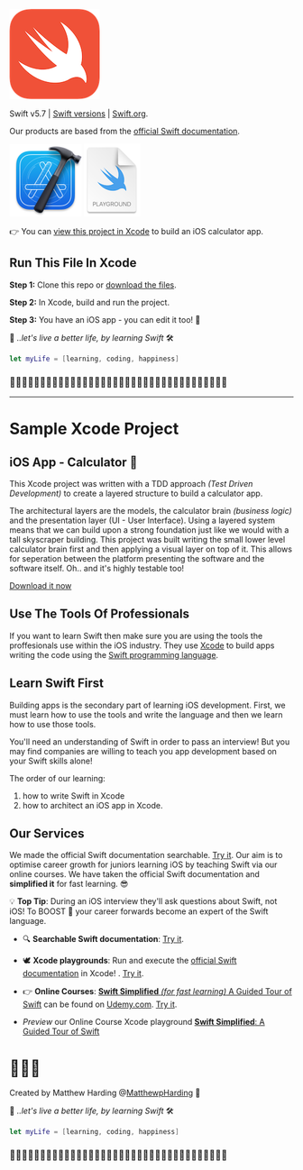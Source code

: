 ![Swift](readme-images/swift-logo.png)

Swift v5.7 | [Swift versions](find-my-swift-version.md) | [Swift.org](https://docs.swift.org).

Our products are based from the [official Swift documentation](https://docs.swift.org/swift-book/LanguageGuide/TheBasics.html).

![Xcode Playground](readme-images/xcode-icon.png)
![Swift Playground Icon](readme-images/playground-file.png)

👉 You can [view this project in Xcode](https://github.com/MatthewpHarding/SWIFTDOCS-1-the-basics/archive/refs/heads/main.zip) to build an iOS calculator app.
## Run This File In Xcode

**Step 1:** Clone this repo or [download the files](https://github.com/MatthewpHarding/SWIFTDOCS-1-the-basics/archive/refs/heads/main.zip).

**Step 2:** In Xcode, build and run the project.

**Step 3:** You have an iOS app - you can edit it too!  🎉

🤩 *..let's live a better life, by learning Swift* 🛠

```Swift
let myLife = [learning, coding, happiness] 
```
### 🧕🏻👨🏿‍💼👩🏼‍💼👩🏻‍💻👨🏼‍💼🧛🏻‍♀️👩🏼‍💻💁🏽‍♂️🕵🏻‍♂️🧝🏼‍♀️🦹🏼‍♀🧕🏾🧟‍♂️
-----------
# Sample Xcode Project
## iOS App - Calculator 🧮
This Xcode project was written with a TDD approach *(Test Driven Development)* to create a layered structure to build a calculator app. 

The architectural layers are the models, the calculator brain *(business logic)* and the presentation layer (UI - User Interface). Using a layered system means that we can build upon a strong foundation just like we would with a tall skyscraper building. This project was built writing the small lower level calculator brain first and then applying a visual layer on top of it. This allows for seperation between the platform presenting the software and the software itself. Oh.. and it's highly testable too!

[Download it now](https://github.com/MatthewpHarding/SAMPLE-PROJECT-ios-app-calculator)

## Use The Tools Of Professionals
If you want to learn Swift then make sure you are using the tools the proffesionals use within the iOS industry. They use [Xcode](https://apps.apple.com/gb/app/xcode/id497799835?mt=12) to build apps writing the code using the [Swift programming language](https://docs.swift.org/swift-book/LanguageGuide/TheBasics.html).

## Learn Swift First
Building apps is the secondary part of learning iOS development. First, we must learn how to use the tools and write the language and then we learn how to use those tools. 

You'll need an understanding of Swift in order to pass an interview! But you may find companies are willing to teach you app development based on your Swift skills alone!  

The order of our learning:
  1. how to write Swift in Xcode
  2. how to architect an iOS app in Xcode. 

## Our Services
We made the official Swift documentation searchable. [Try it](https://github.com/MatthewpHarding?tab=repositories&q=SWIFTDOCS+hello+world). Our aim is to optimise career growth for juniors learning iOS by teaching Swift via our online courses. We have taken the official Swift documentation and **simplified it** for fast learning. 😎

💡 **Top Tip**: During an iOS interview they'll ask questions about Swift, not iOS! To BOOST 🚀 your career forwards become an expert of the Swift language.

- 🔍 **Searchable Swift documentation**: [Try it](https://github.com/MatthewpHarding?tab=repositories&q=SWIFTDOCS+hello+world).

- 🕊 **Xcode playgrounds**: Run and execute the [official Swift documentation](https://github.com/MatthewpHarding/SWIFTDOCS-1-the-basics) in Xcode! . [Try it](https://github.com/MatthewpHarding/SWIFTDOCS-1-the-basics/archive/refs/heads/main.zip).

- 👉 **Online Courses**: [**Swift Simplified** *(for fast learning)* A Guided Tour of Swift](https://www.udemy.com/user/iosbfree) can be found on [Udemy.com](https://www.udemy.com/user/iosbfree). [Try it](https://www.udemy.com/user/iosbfree).

- *Preview* our Online Course Xcode playground [**Swift Simplified**: A Guided Tour of Swift](https://github.com/MatthewpHarding/a-tour-of-swift) 

# 🧑🏼‍💻
Created by Matthew Harding
@[MatthewpHarding](https://github.com/MatthewpHarding) 🔗

🤩 *..let's live a better life, by learning Swift* 🛠

```Swift
let myLife = [learning, coding, happiness] 
```
### 🧕🏻👨🏿‍💼👩🏼‍💼👩🏻‍💻👨🏼‍💼🧛🏻‍♀️👩🏼‍💻💁🏽‍♂️🕵🏻‍♂️🧝🏼‍♀️🦹🏼‍♀🧕🏾🧟‍♂️
